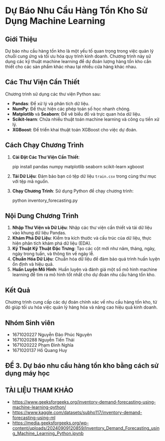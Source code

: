 
# Dự Báo Nhu Cầu Hàng Tồn Kho Sử Dụng Machine Learning

## Giới Thiệu
Dự báo nhu cầu hàng tồn kho là một yếu tố quan trọng trong việc quản lý chuỗi cung ứng và tối ưu hóa quy trình kinh doanh. Chương trình này sử dụng các kỹ thuật machine learning để dự đoán lượng hàng tồn kho cần thiết cho các sản phẩm khác nhau tại nhiều cửa hàng khác nhau. 

## Các Thư Viện Cần Thiết
Chương trình sử dụng các thư viện Python sau:
- **Pandas**: Để xử lý và phân tích dữ liệu.
- **NumPy**: Để thực hiện các phép toán số học nhanh chóng.
- **Matplotlib** và **Seaborn**: Để vẽ biểu đồ và trực quan hóa dữ liệu.
- **Scikit-learn**: Chứa nhiều thuật toán machine learning và công cụ tiền xử lý.
- **XGBoost**: Để triển khai thuật toán XGBoost cho việc dự đoán.

## Cách Chạy Chương Trình
1. **Cài Đặt Các Thư Viện Cần Thiết**:
 
   pip install pandas numpy matplotlib seaborn scikit-learn xgboost


2. **Tải Dữ Liệu**: Đảm bảo bạn có tệp dữ liệu `train.csv` trong cùng thư mục với tệp mã nguồn.

3. **Chạy Chương Trình**: Sử dụng Python để chạy chương trình:

   python inventory_forecasting.py
  
## Nội Dung Chương Trình
1. **Nhập Thư Viện và Dữ Liệu**: Nhập các thư viện cần thiết và tải dữ liệu vào khung dữ liệu Pandas.
2. **Khám Phá Dữ Liệu**: Kiểm tra kích thước và cấu trúc của dữ liệu, thực hiện phân tích khám phá dữ liệu (EDA).
3. **Kỹ Thuật Kỹ Thuật Đặc Trưng**: Tạo các cột mới như năm, tháng, ngày, ngày trong tuần, và thông tin về ngày lễ.
4. **Chuẩn Hóa Dữ Liệu**: Chuẩn hóa dữ liệu để đảm bảo quá trình huấn luyện ổn định và hiệu quả.
5. **Huấn Luyện Mô Hình**: Huấn luyện và đánh giá một số mô hình machine learning để tìm ra mô hình tốt nhất cho dự đoán nhu cầu hàng tồn kho.

## Kết Quả
Chương trình cung cấp các dự đoán chính xác về nhu cầu hàng tồn kho, từ đó giúp tối ưu hóa việc quản lý hàng hóa và nâng cao hiệu quả kinh doanh.

## Nhóm Sinh viên
- 1671020227 Nguyễn Đào Phúc Nguyên 
- 1671020288 Nguyễn Tiến Thái 
- 1671020222 Phạm Đình Nghĩa
- 1671020137 Hồ Quang Huy


## ĐỀ 3. Dự báo nhu cầu hàng tồn kho bằng cách sử dụng máy học

## TÀI LIỆU THAM KHẢO
- https://www.geeksforgeeks.org/inventory-demand-forecasting-using-machine-learning-python/ 
- https://www.kaggle.com/datasets/subho117/inventory-demand-forecasting-using-ml 
- https://media.geeksforgeeks.org/wp-content/uploads/20240909120859/Inventory_Demand_Forecasting_using_Machine_Learning_Python.ipynb